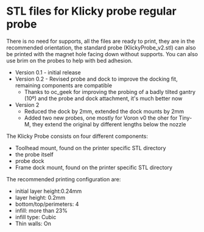 # STL files for Klicky probe regular probe

There is no need for supports, all the files are ready to print, they are in the recommended orientation, the standard probe (KlickyProbe_v2.stl) can also be printed with the magnet hole facing down without supports.
You can also use brim on the probes to help with bed adhesion.

- Version 0.1 - initial release
- Version 0.2 - Revised probe and dock to improve the docking fit, remaining components are compatible
  - Thanks to oc_geek for improving the probing of a badly tilted gantry (10º) and the probe and dock attachment, it's much better now
- Version 2
  - Reduced the dock by 2mm, extended the dock mounts by 2mm
  - Added two new probes, one mostly for Voron v0 the oher for Tiny-M, they extend the original by different lengths below the nozzle

The Klicky Probe consists on four different components:
- Toolhead mount, found on the printer specific STL directory
- the probe itself
- probe dock
- Frame dock mount, found on the printer specific STL directory

The recommended printing configuration are:

* initial layer height:0.24mm
* layer height: 0.2mm
* bottom/top/perimeters: 4
* infill: more than 23%
* infill type: Cubic
* Thin walls: On


